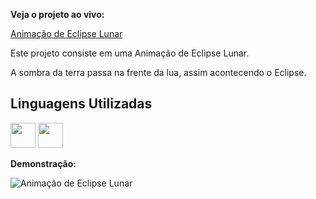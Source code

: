 **Veja o projeto ao vivo:**

[Animação de Eclipse Lunar](https://ninja1375.github.io/Anima-o-de-Eclipse-Lunar-/)

Este projeto consiste em uma Animação de Eclipse Lunar.

A sombra da terra passa na frente da lua, assim acontecendo o Eclipse.

## Linguagens Utilizadas ##

<a href="https://programartudo.blogspot.com/2024/05/html-o-que-e-e-qual-sua-funcionalidade.html?m=1" target="_blank"><img loading="lazy" src="https://cdn.jsdelivr.net/gh/devicons/devicon/icons/html5/html5-original.svg" width="40" height="40"/></a> <a href="https://programartudo.blogspot.com/2024/05/css-significado-e-funcionalidade.html?m=1" target="_blank"><img loading="lazy" src="https://cdn.jsdelivr.net/gh/devicons/devicon/icons/css3/css3-original.svg" width="40" height="40"/></a>


**Demonstração:**

![Animação de Eclipse Lunar](https://github.com/user-attachments/assets/66711d27-b8eb-42fd-8617-3dce783187f6)
